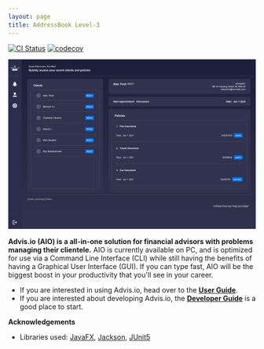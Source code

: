 ```yaml
---
layout: page
title: AddressBook Level-3
---
```


[![CI Status](https://github.com/se-edu/addressbook-level3/workflows/Java%20CI/badge.svg)](https://github.com/se-edu/addressbook-level3/actions)
[![codecov](https://codecov.io/gh/se-edu/addressbook-level3/branch/master/graph/badge.svg)](https://codecov.io/gh/se-edu/addressbook-level3)

![Ui](images/UiPreview.png)

**Advis.io (AIO) is a all-in-one solution for financial advisors with problems managing their clientele.** AIO is
currently
available on PC, and is optimized for use via a Command Line Interface (CLI) while still having the benefits of having
a Graphical User Interface (GUI). If you can type fast, AIO will be the biggest boost in your productivity that you'll
see in your career.

* If you are interested in using Advis.io, head over to the [**User Guide**](UserGuide.html#how-to-get-started).
* If you are interested about developing Advis.io, the [**Developer Guide**](DeveloperGuide.html) is a good place to
  start.

**Acknowledgements**

* Libraries
  used: [JavaFX](https://openjfx.io/), [Jackson](https://github.com/FasterXML/jackson), [JUnit5](https://github.com/junit-team/junit5)
